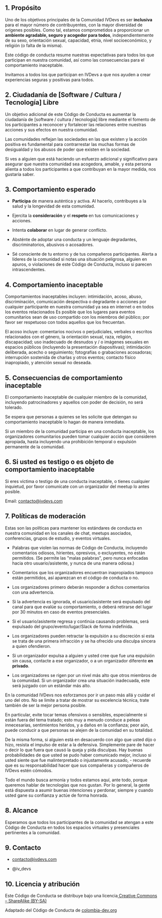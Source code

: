 ## **1. Propósito**

Uno de los objetivos principales de la Comunidad IVDevs es ser **inclusiva** para el mayor número de contribuyentes, con la mayor diversidad de orígenes posibles. Como tal, estamos comprometidos a proporcionar un **ambiente agradable, seguro y acogedor para todos**, independientemente de su sexo, orientación sexual, capacidad, etnia, nivel socioeconómico, y religión (o falta de la misma).

Este código de conducta resume nuestras expectativas para todos los que participan en nuestra comunidad, así como las consecuencias para el comportamiento inaceptable.

Invitamos a todos los que participan en IVDevs a que nos ayuden a crear experiencias seguras y positivas para todos.

## **2. Ciudadanía de [Software / Cultura / Tecnología] Libre**

Un objetivo adicional de este Código de Conducta es aumentar la ciudadanía de [software / cultura / tecnología] libre mediante el fomento de los participantes a reconocer y fortalecer las relaciones entre nuestras acciones y sus efectos en nuestra comunidad.

Las comunidades reflejan las sociedades en las que existen y la acción positiva es fundamental para contrarrestar las muchas formas de desigualdad y los abusos de poder que existen en la sociedad.

Si ves a alguien que está haciendo un esfuerzo adicional y significativo para asegurar que nuestra comunidad sea acogedora, amable, y esta persona alienta a todos los participantes a que contribuyan en la mayor medida, nos gustaría saber.

## **3. Comportamiento esperado**

* **Participa** de manera auténtica y activa. Al hacerlo, contribuyes a la salud y la longevidad de esta comunidad.

* Ejercita la **consideración** y el **respeto** en tus comunicaciones y acciones.

* Intenta **colaborar** en lugar de generar conflicto.

* Absténte de adoptar una conducta y un lenguaje degradantes, discriminatorios, abusivos o acosadores.

* Sé consciente de tu entorno y de tus compañeros participantes. Alerta a líderes de la comunidad si notas una situación peligrosa, alguien en apuros, o violaciones de este Código de Conducta, incluso si parecen intrascendentes.

## **4. Comportamiento inaceptable**

Comportamientos inaceptables incluyen: intimidación, acoso, abuso, discriminación, comunicación despectiva o degradante o acciones por cualquier participante en nuestra comunidad ya sea en internet o en todos los eventos relacionados Es posible que los lugares para eventos comunitarios sean de uso compartido con los miembros del público; por favor ser respetuoso con todos aquellos que los frecuentan.

El acoso incluye: comentarios nocivos o perjudiciales, verbales o escritos relacionados con el género, la orientación sexual, raza, religión, discapacidad; uso inadecuado de desnudos y / o imágenes sexuales en espacios públicos (incluyendo la presentación diapositivas); intimidación deliberada, acecho o seguimiento; fotografías o grabaciones acosadoras; interrupción sostenida de charlas y otros eventos; contacto físico inapropiado, y atención sexual no deseada.

## **5. Consecuencias de comportamiento inaceptable**

El comportamiento inaceptable de cualquier miembro de la comunidad, incluyendo patrocinadores y aquellos con poder de decisión, no será tolerado.

Se espera que personas a quienes se les solicite que detengan su comportamiento inaceptable lo hagan de manera inmediata.

Si un miembro de la comunidad participa en una conducta inaceptable, los organizadores comunitarios pueden tomar cualquier acción que consideren apropiada, hasta incluyendo una prohibición temporal o expulsión permanente de la comunidad.

## **6. Si usted es testigo o es objeto de comportamiento inaceptable**

Si eres víctima o testigo de una conducta inaceptable, o tienes cualquier inquietud, por favor comunícate con un organizador del meetup lo antes posible.

Email: contacto@ivdevs.com

## **7. Políticas de moderación**

Estas son las políticas para mantener los estándares de conducta en nuestra comunidad en los canales de chat, meetups asociados, conferencias, grupos de estudio, y eventos virtuales.

* Palabras que violen las normas de Código de Conducta, incluyendo comentarios odiosos, hirientes, opresivos, o excluyentes, no están permitidos. (Se permite las "malas palabras", pero nunca enfocadas hacia otro usuario/asistente, y nunca de una manera odiosa.)

* Comentarios que los organizadores encuentran inapropiados tampoco están permitidos, así aparezcan en el código de conducta o no.

* Los organizadores primero deberán responder a dichos comentarios con una advertencia.

* Si la advertencia es ignorada, el usuario/asistente será expulsado del canal para que evalúe su comportamiento, o deberá retirarse del lugar por 30 minutos en caso de eventos presenciales.

* Si el usuario/asistente regresa y continúa causando problemas, será expulsado del grupo/evento/lugar/Slack de forma indefinida.

* Los organizadores pueden retractar la expulsión a su discreción si esta se trata de una primera infracción y se ha ofrecido una disculpa sincera a quien ofendieron.

* Si un organizador expulsa a alguien y usted cree que fue una expulsión sin causa, contacte a ese organizador, o a un organizador diferente **en privado**.

* Los organizadores se rigen por un nivel más alto que otros miembros de la comunidad. Si un organizador crea una situación inadecuada, este será juzgado con un estándar más alto.

En la comunidad IVDevs nos esforzamos por ir un paso más allá y cuidar el uno del otro. No se limite a tratar de mostrar su excelencia técnica, trate también de ser la mejor persona posible. 

En particular, evite tocar temas ofensivos o sensibles, especialmente si están fuera del tema tratado; esto muy a menudo conduce a peleas innecesarias, sentimientos heridos, y a daños en la confianza; peor aún, puede conducir a que personas se alejen de la comunidad en su totalidad.

De la misma forma, si alguien está en desacuerdo con algo que usted dijo o hizo, resista el impulso de estar a la defensiva. Simplemente pare de hacer o decir lo que fuera que causó la queja y pida disculpas. Hay buenas probabilidades de que usted se pudo haber comunicado mejor, incluso si usted siente que fue malinterpretado o injustamente acusado, - recuerde que es su responsabilidad hacer que sus compañeras y compañeros de IVDevs estén cómodos.

Todo el mundo busca armonía y todos estamos aquí, ante todo, porque queremos hablar de tecnologías que nos gustan. Por lo general, la gente está dispuesta a asumir buenas intenciones y perdonar, siempre y cuando usted gane su confianza y actúe de forma honrada.

## **8. Alcance**

Esperamos que todos los participantes de la comunidad se atengan a este Código de Conducta en todos los espacios virtuales y presenciales pertinentes a la comunidad.

## **9. Contacto**

* contacto@ivdevs.com

* @iv_devs

## **10. Licencia y atribución**

Este Código de Conducta se distribuye bajo una licencia[ Creative Commons – ShareAlike (BY-SA)](http://creativecommons.org/licenses/by-sa/3.0/)

Adaptado del Código de Conducta de [colombia-dev.org](http://colombia-dev.org)

